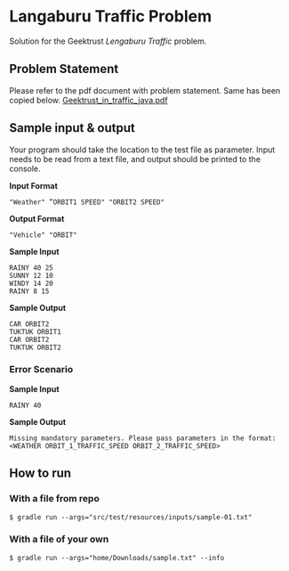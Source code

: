 # Langaburu Traffic Problem

Solution for the Geektrust *Lengaburu Traffic* problem.

## Problem Statement

Please refer to the pdf document with problem statement. Same has been copied below.
[Geektrust_in_traffic_java.pdf](/docs/Geektrust_in_traffic_java.pdf)


## Sample input & output
Your program should take the location to the test file as parameter. Input needs to be read from a text file,
and output should be printed to the console.

**Input Format**
```
"Weather" ”ORBIT1 SPEED" "ORBIT2 SPEED"
```

**Output Format**
```
"Vehicle" "ORBIT"
```

**Sample Input**
```
RAINY 40 25
SUNNY 12 10
WINDY 14 20
RAINY 8 15
```

**Sample Output**
```
CAR ORBIT2
TUKTUK ORBIT1
CAR ORBIT2
TUKTUK ORBIT2
```

### Error Scenario

**Sample Input**
```
RAINY 40
```

**Sample Output**
```
Missing mandatory parameters. Please pass parameters in the format: <WEATHER ORBIT_1_TRAFFIC_SPEED ORBIT_2_TRAFFIC_SPEED>
```

## How to run

### With a file from repo
```console
$ gradle run --args="src/test/resources/inputs/sample-01.txt"
```

### With a file of your own
```console
$ gradle run --args="home/Downloads/sample.txt" --info
```